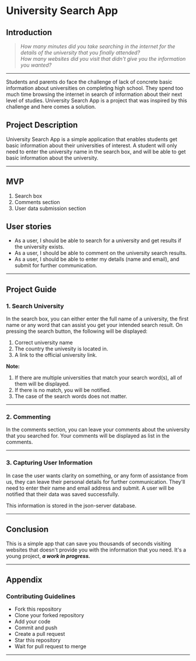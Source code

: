 # University Search App

## Introduction
>*How many minutes did you take searching in the internet for the details of the university that you finally attended?   
>How many websites did you visit that didn't give you the information you wanted?*

---  

Students and parents do face the challenge of lack of concrete basic information about universities on completing high school. They spend too much time browsing the internet in search of information about their next level of studies. University Search App is a project that was inspired by this challenge and here comes a solution.

## Project Description
University Search App is a simple application that enables students get basic information about their universities of interest. A student will only need to enter the university name in the search box, and will be able to get basic information about the university. 

---

## MVP
1. Search box
2. Comments section
3. User data submission section

## User stories
- As a user, I should be able to search for a university and get results if the university exists.
- As a user, I should be able to comment on the university search results.
- As a user, I should be able to enter my details (name and email), and submit for further communication.

---

## Project Guide
### 1. Search University
In the search box, you can either enter the full name of a university, the first name or any word that can assist you get your intended search result. On pressing the search button, the following will be displayed:
1. Correct university name
2. The country the univesity is located in.
3. A link to the official university link. 

**Note:** 
1. If there are multiple universities that match your search word(s), all of them will be displayed.
2. If there is no match, you will be notified.
3. The case of the search words does not matter.

---

### 2. Commenting
In the comments section, you can leave your comments about the university that you searched for. Your comments will be displayed as list in the comments.

---

### 3. Capturing User Information
In case the user wants clarity on something, or any form of assistance from us, they can leave their personal details for further communication. They'll need to enter their name and email address and submit. A user will be notified that their data was saved successfully.

This information is stored in the json-server database. 

---

## Conclusion
This is a simple app that can save you thousands of seconds visiting websites that doesn't provide you with the information that you need. It's a young project, ***a work in progress.***

---

## Appendix
### Contributing Guidelines
* Fork this repository
* Clone your forked repository
* Add your code
* Commit and push
* Create a pull request
* Star this repository
* Wait for pull request to merge

---